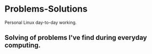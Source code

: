 # Problems-Solutions
Personal Linux day-to-day working.

## Solving of problems I've find during everyday computing.
